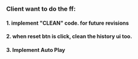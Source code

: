 ### Client want to do the ff:

#### 1. implement "CLEAN" code. for future revisions

#### 2. when reset btn is click, clean the history ui too.

#### 3. Implement Auto Play
